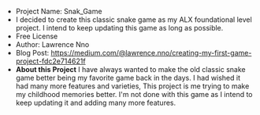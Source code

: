 * Project Name: Snak_Game
* I decided to create this classic snake game as my ALX foundational level project. I intend to keep updating this game as long as possible.
* Free License
* Author: Lawrence Nno
* Blog Post: https://medium.com/@lawrence.nno/creating-my-first-game-project-fdc2e714621f
* **About this Project**
I have always wanted to make the old classic snake game better being my favorite game back in the days.
I had wished it had many more features and varieties, This project is me trying to make my childhood memories better.
I'm not done with this game as I intend to keep updating it and adding many more features.
